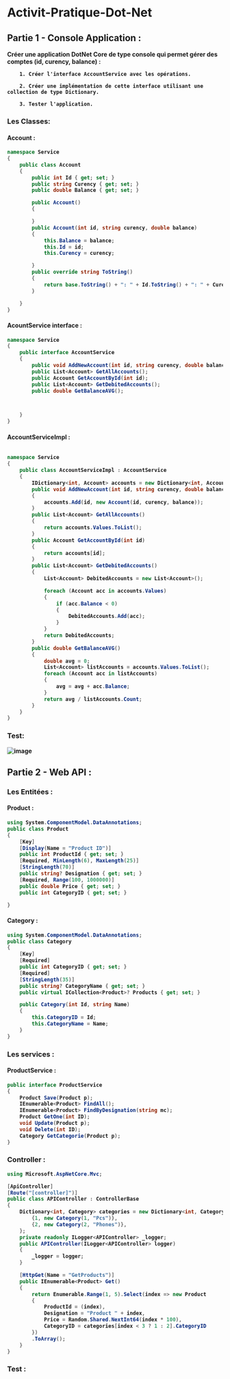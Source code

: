 ﻿# Activit-Pratique-Dot-Net

## Partie 1 - Console Application :

 <strong style="color:dark">Créer une application DotNet Core de type console qui permet gérer des comptes (id, curency, balance) :
 
        1. Créer l'interface AccountService avec les opérations.
        
        2. Créer une implémentation de cette interface utilisant une collection de type Dictionary.
        
        3. Tester l'application.
        
</span>

### Les Classes:

#### Account : 

```C#
namespace Service
{
    public class Account
    {
        public int Id { get; set; }
        public string Curency { get; set; }
        public double Balance { get; set; }

        public Account()
        {

        }
        public Account(int id, string curency, double balance)
        {
            this.Balance = balance;
            this.Id = id;
            this.Curency = curency;

        }
        public override string ToString()
        {
            return base.ToString() + ": " + Id.ToString() + ": " + Curency.ToString() + ": " + Balance.ToString();
        }

    }
}

```

#### AcountService interface : 

```C#
namespace Service
{
    public interface AccountService
    {
        public void AddNewAccount(int id, string curency, double balance);
        public List<Account> GetAllAccounts();
        public Account GetAccountById(int id);
        public List<Account> GetDebitedAccounts();
        public double GetBalanceAVG();



    }
}

```

#### AccountServiceImpl : 

```C#

namespace Service
{
    public class AccountServiceImpl : AccountService
    {
        IDictionary<int, Account> accounts = new Dictionary<int, Account>();
        public void AddNewAccount(int id, string curency, double balance)
        {
            accounts.Add(id, new Account(id, curency, balance));
        }
        public List<Account> GetAllAccounts()
        {
            return accounts.Values.ToList();
        }
        public Account GetAccountById(int id)
        {
            return accounts[id];
        }
        public List<Account> GetDebitedAccounts()
        {
            List<Account> DebitedAccounts = new List<Account>();

            foreach (Account acc in accounts.Values)
            {
                if (acc.Balance < 0)
                {
                    DebitedAccounts.Add(acc);
                }
            }
            return DebitedAccounts;
        }
        public double GetBalanceAVG()
        {
            double avg = 0;
            List<Account> listAccounts = accounts.Values.ToList();
            foreach (Account acc in listAccounts)
            {
                avg = avg + acc.Balance;
            }
            return avg / listAccounts.Count;
        }
    }
}

```

### Test:

![image](https://user-images.githubusercontent.com/84138772/208531187-6082b996-efe7-4bd1-8094-9fda7d5375eb.png)


## Partie 2 - Web API :

### Les Entitées :

#### Product :

```C#
using System.ComponentModel.DataAnnotations;
public class Product
{
    [Key]
    [Display(Name = "Product ID")]
    public int ProductId { get; set; }
    [Required, MinLength(6), MaxLength(25)]
    [StringLength(70)]
    public string? Designation { get; set; }
    [Required, Range(100, 1000000)]
    public double Price { get; set; }
    public int CategoryID { get; set; }

}

```

#### Category :

```C#
using System.ComponentModel.DataAnnotations;
public class Category
{
    [Key]
    [Required]
    public int CategoryID { get; set; }
    [Required]
    [StringLength(35)]
    public string? CategoryName { get; set; }
    public virtual ICollection<Product>? Products { get; set; }

    public Category(int Id, string Name)
    {
        this.CategoryID = Id;
        this.CategoryName = Name;
    }
}

```

### Les services :

#### ProductService :

```C#
public interface ProductService
{
    Product Save(Product p);
    IEnumerable<Product> FindAll();
    IEnumerable<Product> FindByDesignation(string mc);
    Product GetOne(int ID);
    void Update(Product p);
    void Delete(int ID);
    Category GetCategorie(Product p);
}

```

### Controller :

```C#
using Microsoft.AspNetCore.Mvc;

[ApiController]
[Route("[controller]")]
public class APIController : ControllerBase
{
    Dictionary<int, Category> categories = new Dictionary<int, Category>(){
        {1, new Category(1, "Pcs")},
        {2, new Category(2, "Phones")},
    };
    private readonly ILogger<APIController> _logger;
    public APIController(ILogger<APIController> logger)
    {
        _logger = logger;
    }

    [HttpGet(Name = "GetProducts")]
    public IEnumerable<Product> Get()
    {
        return Enumerable.Range(1, 5).Select(index => new Product
        {
            ProductId = (index),
            Designation = "Product " + index,
            Price = Random.Shared.NextInt64(index * 100),
            CategoryID = categories[index < 3 ? 1 : 2].CategoryID
        })
        .ToArray();
    }
}

```

### Test : 


